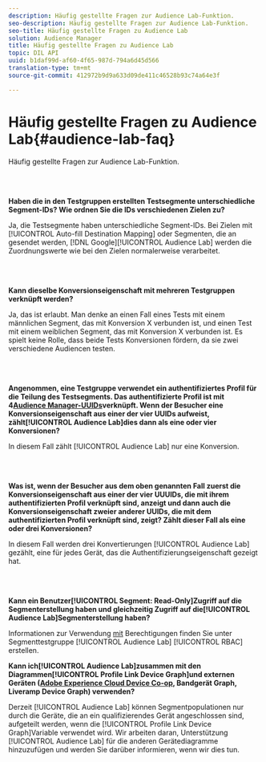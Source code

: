 ```yaml
---
description: Häufig gestellte Fragen zur Audience Lab-Funktion.
seo-description: Häufig gestellte Fragen zur Audience Lab-Funktion.
seo-title: Häufig gestellte Fragen zu Audience Lab
solution: Audience Manager
title: Häufig gestellte Fragen zu Audience Lab
topic: DIL API
uuid: b1daf99d-af60-4f65-987d-794a6d45d566
translation-type: tm+mt
source-git-commit: 412972b9d9a633d09de411c46528b93c74a64e3f

---
```



# Häufig gestellte Fragen zu Audience Lab{#audience-lab-faq}

Häufig gestellte Fragen zur Audience Lab-Funktion.

<!-- 

audience-lab-faq.xml

 -->

<br> 

**Haben die in den Testgruppen erstellten Testsegmente unterschiedliche Segment-IDs? Wie ordnen Sie die IDs verschiedenen Zielen zu?**

Ja, die Testsegmente haben unterschiedliche Segment-IDs. Bei Zielen mit [!UICONTROL Auto-fill Destination Mapping] oder Segmenten, die an gesendet werden, [!DNL Google][!UICONTROL Audience Lab] werden die Zuordnungswerte wie bei den Zielen normalerweise verarbeitet.

<br> 

**Kann dieselbe Konversionseigenschaft mit mehreren Testgruppen verknüpft werden?**

Ja, das ist erlaubt. Man denke an einen Fall eines Tests mit einem männlichen Segment, das mit Konversion X verbunden ist, und einen Test mit einem weiblichen Segment, das mit Konversion X verbunden ist. Es spielt keine Rolle, dass beide Tests Konversionen fördern, da sie zwei verschiedene Audiencen testen.

<br> 

**Angenommen, eine Testgruppe verwendet ein authentifiziertes Profil für die Teilung des Testsegments. Das authentifizierte Profil ist mit 4[Audience Manager-UUIDs](../reference/ids-in-aam.md)verknüpft. Wenn der Besucher eine Konversionseigenschaft aus einer der vier UUIDs aufweist, zählt[!UICONTROL Audience Lab]dies dann als eine oder vier Konversionen?**

In diesem Fall zählt [!UICONTROL Audience Lab] nur eine Konversion.

<br> 

**Was ist, wenn der Besucher aus dem oben genannten Fall zuerst die Konversionseigenschaft aus einer der vier UUUIDs, die mit ihrem authentifizierten Profil verknüpft sind, anzeigt und dann auch die Konversionseigenschaft zweier anderer UUIDs, die mit dem authentifizierten Profil verknüpft sind, zeigt? Zählt dieser Fall als eine oder drei Konversionen?**

In diesem Fall werden drei Konvertierungen [!UICONTROL Audience Lab] gezählt, eine für jedes Gerät, das die Authentifizierungseigenschaft gezeigt hat.

<br> 

**Kann ein Benutzer[!UICONTROL Segment: Read-Only]Zugriff auf die Segmenterstellung haben und gleichzeitig Zugriff auf die[!UICONTROL Audience Lab]Segmenterstellung haben?**

Informationen zur Verwendung [mit](../features/audience-lab/audience-lab-manage-test-groups.md#create-test-groups) Berechtigungen finden Sie unter Segmenttestgruppe [!UICONTROL Audience Lab] [!UICONTROL RBAC] erstellen.

**Kann ich[!UICONTROL Audience Lab]zusammen mit den Diagrammen[!UICONTROL Profile Link Device Graph]und externen Geräten ([Adobe Experience Cloud Device Co-op](https://docs.adobe.com/content/help/en/device-co-op/using/home.html), Bandgerät Graph, Liveramp Device Graph) verwenden?**

Derzeit [!UICONTROL Audience Lab] können Segmentpopulationen nur durch die Geräte, die an ein qualifizierendes Gerät angeschlossen sind, aufgeteilt werden, wenn die [!UICONTROL Profile Link Device Graph]Variable verwendet wird. Wir arbeiten daran, Unterstützung [!UICONTROL Audience Lab] für die anderen Gerätediagramme hinzuzufügen und werden Sie darüber informieren, wenn wir dies tun.
